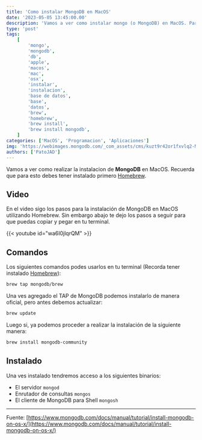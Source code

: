 ```yaml
---
title: 'Como instalar MongoDB en MacOS'
date: '2023-05-05 13:45:00.00'
description: 'Vamos a ver como instalar mongo (o MongoDB) en MacOS. Para poder realizar nuestras pruebas locales.'
type: 'post'
tags:
    [
        'mongo',
        'mongodb',
        'db',
        'apple',
        'macos',
        'mac',
        'osx',
        'instalar',
        'instalacion',
        'base de datos',
        'base',
        'datos',
        'brew',
        'homebrew',
        'brew install',
        'brew install mongodb',
    ]
categories: ['MacOS', 'Programacion', 'Aplicaciones']
img: 'https://webimages.mongodb.com/_com_assets/cms/kuzt9r42or1fxvlq2-Meta_Generic.png'
authors: ['PatoJAD']
---
```


Vamos a ver como realizar la instalacion de **MongoDB** en MacOS. Recuerda que para esto debes tener instalado primero [Homebrew](/post/2023/02/como-instalar-brew-en-macos/).

## Video

En el video sigo los pasos para la instalación de MongoDB en MacOS utilizando Homebrew. Sin embargo abajo te dejo los pasos a seguir para que puedas copiar y pegar en tu terminal.

{{< youtube id="wa6I0jlqrQM" >}}

## Comandos

Los siguientes comandos podes usarlos en tu terminal (Recorda tener instalado [Homebrew](/post/2023/02/como-instalar-brew-en-macos/)):

```zsh
brew tap mongodb/brew
```

Una ves agregado el TAP de MongoDB podemos instalarlo de manera oficial, pero antes debemos actualizar:

```zsh
brew update
```

Luego si, ya podemos proceder a realizar la instalación de la siguiente manera:

```zsh
brew install mongodb-community
```

## Instalado

Una ves instalado tendremos acceso a los siguientes binarios:

-   El servidor `mongod`
-   Enrutador de consultas `mongos`
-   El cliente de MongoDB para Shell `mongosh`

---

Fuente: [https://www.mongodb.com/docs/manual/tutorial/install-mongodb-on-os-x/](https://www.mongodb.com/docs/manual/tutorial/install-mongodb-on-os-x/)
